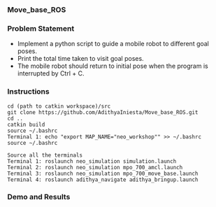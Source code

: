 ### Move_base_ROS
### Problem Statement <br>
- Implement a python script to guide a mobile robot to different goal poses. 
- Print the total time taken to visit goal poses. 
- The mobile robot should return to initial pose when the program is interrupted by Ctrl + C. 

### Instructions  

```
cd (path to catkin workspace)/src
git clone https://github.com/AdithyaIniesta/Move_base_ROS.git
cd ..
catkin build
source ~/.bashrc
Terminal 1: echo "export MAP_NAME="neo_workshop"" >> ~/.bashrc
source ~/.bashrc

Source all the terminals
Terminal 1: roslaunch neo_simulation simulation.launch 
Terminal 2: roslaunch neo_simulation mpo_700_amcl.launch 
Terminal 3: roslaunch neo_simulation mpo_700_move_base.launch 
Terminal 4: roslaunch adithya_navigate adithya_bringup.launch
```

### Demo and Results
